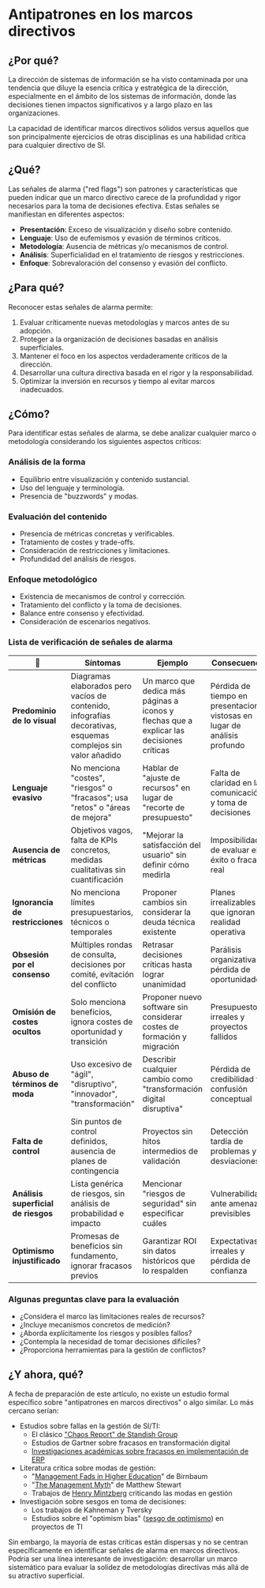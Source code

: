 # Antipatrones en los marcos directivos

## ¿Por qué?

La dirección de sistemas de información se ha visto contaminada por una tendencia que diluye la esencia crítica y estratégica de la dirección, especialmente en el ámbito de los sistemas de información, donde las decisiones tienen impactos significativos y a largo plazo en las organizaciones.

La capacidad de identificar marcos directivos sólidos versus aquellos que son principalmente ejercicios de otras disciplinas es una habilidad crítica para cualquier directivo de SI.

## ¿Qué?

Las señales de alarma ("red flags") son patrones y características que pueden indicar que un marco directivo carece de la profundidad y rigor necesarios para la toma de decisiones efectiva. Estas señales se manifiestan en diferentes aspectos:

- **Presentación**: Exceso de visualización y diseño sobre contenido.
- **Lenguaje**: Uso de eufemismos y evasión de términos críticos.
- **Metodología**: Ausencia de métricas y/o mecanismos de control.
- **Análisis**: Superficialidad en el tratamiento de riesgos y restricciones.
- **Enfoque**: Sobrevaloración del consenso y evasión del conflicto.

## ¿Para qué?

Reconocer estas señales de alarma permite:

1. Evaluar críticamente nuevas metodologías y marcos antes de su adopción.
1. Proteger a la organización de decisiones basadas en análisis superficiales.
1. Mantener el foco en los aspectos verdaderamente críticos de la dirección.
1. Desarrollar una cultura directiva basada en el rigor y la responsabilidad.
1. Optimizar la inversión en recursos y tiempo al evitar marcos inadecuados.

## ¿Cómo?

Para identificar estas señales de alarma, se debe analizar cualquier marco o metodología considerando los siguientes aspectos críticos:

### Análisis de la forma

- Equilibrio entre visualización y contenido sustancial.
- Uso del lenguaje y terminología.
- Presencia de "buzzwords" y modas.

### Evaluación del contenido

- Presencia de métricas concretas y verificables.
- Tratamiento de costes y trade-offs.
- Consideración de restricciones y limitaciones.
- Profundidad del análisis de riesgos.

### Enfoque metodológico

- Existencia de mecanismos de control y corrección.
- Tratamiento del conflicto y la toma de decisiones.
- Balance entre consenso y efectividad.
- Consideración de escenarios negativos.

### Lista de verificación de señales de alarma

|🚩|Síntomas|Ejemplo|Consecuencia|
|-|-|-|-|
|**Predominio de lo visual**|Diagramas elaborados pero vacíos de contenido, infografías decorativas, esquemas complejos sin valor añadido|Un marco que dedica más páginas a iconos y flechas que a explicar las decisiones críticas|Pérdida de tiempo en presentaciones vistosas en lugar de análisis profundo|
|**Lenguaje evasivo**|No menciona "costes", "riesgos" o "fracasos"; usa "retos" o "áreas de mejora"|Hablar de "ajuste de recursos" en lugar de "recorte de presupuesto"|Falta de claridad en la comunicación y toma de decisiones
|**Ausencia de métricas**|Objetivos vagos, falta de KPIs concretos, medidas cualitativas sin cuantificación|"Mejorar la satisfacción del usuario" sin definir cómo medirla|Imposibilidad de evaluar el éxito o fracaso real
|**Ignorancia de restricciones**|No menciona límites presupuestarios, técnicos o temporales|Proponer cambios sin considerar la deuda técnica existente|Planes irrealizables que ignoran la realidad operativa
|**Obsesión por el consenso**|Múltiples rondas de consulta, decisiones por comité, evitación del conflicto|Retrasar decisiones críticas hasta lograr unanimidad|Parálisis organizativa y pérdida de oportunidades
|**Omisión de costes ocultos**|Solo menciona beneficios, ignora costes de oportunidad y transición|Proponer nuevo software sin considerar costes de formación y migración|Presupuestos irreales y proyectos fallidos
|**Abuso de términos de moda**|Uso excesivo de "ágil", "disruptivo", "innovador", "transformación"|Describir cualquier cambio como "transformación digital disruptiva"|Pérdida de credibilidad y confusión conceptual
|**Falta de control**|Sin puntos de control definidos, ausencia de planes de contingencia|Proyectos sin hitos intermedios de validación|Detección tardía de problemas y desviaciones
|**Análisis superficial de riesgos**|Lista genérica de riesgos, sin análisis de probabilidad e impacto|Mencionar "riesgos de seguridad" sin especificar cuáles|Vulnerabilidad ante amenazas previsibles
|**Optimismo injustificado**|Promesas de beneficios sin fundamento, ignorar fracasos previos|Garantizar ROI sin datos históricos que lo respalden|Expectativas irreales y pérdida de confianza

### Algunas preguntas clave para la evaluación

- ¿Considera el marco las limitaciones reales de recursos?
- ¿Incluye mecanismos concretos de medición?
- ¿Aborda explícitamente los riesgos y posibles fallos?
- ¿Contempla la necesidad de tomar decisiones difíciles?
- ¿Proporciona herramientas para la gestión de conflictos?

## ¿Y ahora, qué?

A fecha de preparación de este artículo, no existe un estudio formal específico sobre "antipatrones en marcos directivos" o algo similar. Lo más cercano serían:

- Estudios sobre fallas en la gestión de SI/TI:
  - El clásico ["Chaos Report" de Standish Group](https://www.standishgroup.com/news/45)
  - Estudios de Gartner sobre fracasos en transformación digital
  - [Investigaciones académicas sobre fracasos en implementación de ERP](https://scholar.google.es/scholar?hl=es&as_sdt=0%2C5&q=erp+failures+comprehensive+study&btnG=&oq=erp+failures+)
- Literatura crítica sobre modas de gestión:
  - "[Management Fads in Higher Education](https://www.amazon.com/Management-Higher-Education-Robert-Birnbaum/dp/0787944564)" de Birnbaum
  - "[The Management Myth](https://www.amazon.es/Management-Myth-Debunking-Business-Philosophy/dp/0393338525)" de Matthew Stewart
  - Trabajos de [Henry Mintzberg](https://es.wikipedia.org/wiki/Henry_Mintzberg) criticando las modas en gestión
- Investigación sobre sesgos en toma de decisiones:
  - Los trabajos de Kahneman y Tversky
  - Estudios sobre el "optimism bias" ([sesgo de optimismo](https://es.wikipedia.org/wiki/Sesgo_de_optimismo)) en proyectos de TI

Sin embargo, la mayoría de estas críticas están dispersas y no se centran específicamente en identificar señales de alarma en marcos directivos. Podría ser una línea interesante de investigación: desarrollar un marco sistemático para evaluar la solidez de metodologías directivas más allá de su atractivo superficial.
